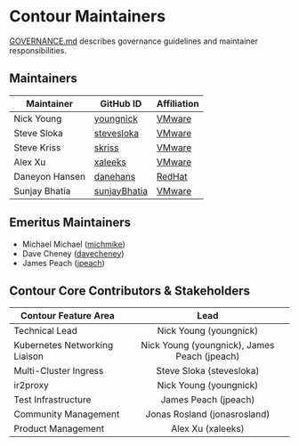 # Contour Maintainers

[GOVERNANCE.md](https://github.com/ProjectContour/community/blob/master/GOVERNANCE.md)
describes governance guidelines and maintainer responsibilities.

## Maintainers

| Maintainer | GitHub ID | Affiliation |
| --------------- | --------- | ----------- |
| Nick Young | [youngnick](https://github.com/youngnick) | [VMware](https://www.github.com/vmware/) |
| Steve Sloka | [stevesloka](https://github.com/stevesloka) | [VMware](https://www.github.com/vmware/) |
| Steve Kriss | [skriss](https://github.com/skriss) | [VMware](https://www.github.com/vmware/) |
| Alex Xu |[xaleeks](https://github.com/xaleeks)| [VMware](https://www.github.com/vmware/) |
| Daneyon Hansen | [danehans](https://github.com/danehans)| [RedHat](https://github.com/RedHatOfficial) |
| Sunjay Bhatia | [sunjayBhatia](https://github.com/sunjayBhatia)| [VMware](https://www.github.com/vmware/) |

## Emeritus Maintainers
* Michael Michael ([michmike](https://www.github.com/michmike/))
* Dave Cheney ([davecheney](https://github.com/davecheney))
* James Peach ([jpeach](https://github.com/jpeach))

## Contour Core Contributors & Stakeholders

| Contour Feature Area | Lead |
| ----------------------------- | :---------------------: |
| Technical Lead | Nick Young (youngnick) |
| Kubernetes Networking Liaison | Nick Young (youngnick), James Peach (jpeach) |
| Multi-Cluster Ingress | Steve Sloka (stevesloka) |
| ir2proxy | Nick Young (youngnick) | 
| Test Infrastructure | James Peach (jpeach) |
| Community Management | Jonas Rosland (jonasrosland) |
| Product Management | Alex Xu (xaleeks) |
